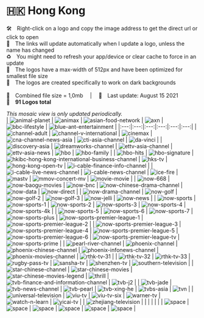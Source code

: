 🇭🇰 Hong Kong
===============
🛠 Right-click on a logo and copy the image address to get the direct url or click to open  
🔗 The links will update automatically when I update a logo, unless the name has changed  
♻️ You might need to refresh your app/device or clear cache to force in an update  
📐 The logos have a max-width of 512px and have been optimized for smallest file size  
🖤 The logos are created specifically to work on dark backgrounds  
   
💾 Combined file size = 1,0mb  |  📅 Last update: August 15 2021  
🎨 __91 Logos total__
   
   
*This mosaic view is only updated periodically.*  
| ![animal-planet] | ![animax] | ![asian-food-network] | ![axn] | ![bbc-lifestyle] | ![blue-ant-entertainment] |
|:---:|:---:|:---:|:---:|:---:|:---:|
| ![channel-adult] | ![channel-v-international] | ![cinemax] | ![cna-channel-news-asia] | ![cti-asia-channel] | ![da-vinci] |
| ![discovery-asia] | ![dreamworks-channel] | ![ettv-asia-channel] | ![ettv-asia-news] | ![hbo] | ![hbo-family] |
| ![hbo-hits] | ![hbo-signature] | ![hkibc-hong-kong-international-business-channel] | ![hks-tv] | ![hong-kong-open-tv] | ![i-cable-finance-info-channel] |
| ![i-cable-live-news-channel] | ![i-cable-news-channel] | ![ice-fire] | ![mastv] | ![mmov-concert-mv] | ![movie-movie] |
| ![now-668] | ![now-baogu-movies] | ![now-bnc] | ![now-chinese-drama-channel] | ![now-data] | ![now-direct] |
| ![now-drama-channel] | ![now-golf] | ![now-golf-2] | ![now-golf-3] | ![now-jelli] | ![now-news] |
| ![now-sports] | ![now-sports-1] | ![now-sports-2] | ![now-sports-3] | ![now-sports-4] | ![now-sports-4k] |
| ![now-sports-5] | ![now-sports-6] | ![now-sports-7] | ![now-sports-plus] | ![now-sports-premier-league-1] | ![now-sports-premier-league-2] |
| ![now-sports-premier-league-3] | ![now-sports-premier-league-4] | ![now-sports-premier-league-5] | ![now-sports-premier-league-6] | ![now-sports-premier-league-tv] | ![now-sports-prime] |
| ![pearl-river-channel] | ![phoenix-channel] | ![phoenix-chinese-channel] | ![phoenix-infonews-channel] | ![phoenix-movies-channel] | ![rthk-tv-31] |
| ![rthk-tv-32] | ![rthk-tv-33] | ![rugby-pass-tv] | ![sansha-tv] | ![shenzhen-tv] | ![southern-television] |
| ![star-chinese-channel] | ![star-chinese-movies] | ![star-chinese-movies-legend] | ![thrill] | ![tvb-finance-and-information-channel] | ![tvb-j2] |
| ![tvb-jade] | ![tvb-news-channel] | ![tvb-pearl] | ![tvb-xing-he] | ![tvbs-asia] | ![tvn] |
| ![universal-television] | ![viu-tv] | ![viu-tv-six] | ![warner-tv] | ![watch-n-learn] | ![yicai-tv] |
| ![zhejiang-television] |  |  |  |  |  |
| ![space] | ![space] | ![space] | ![space] | ![space] | ![space] |

[animal-planet]:https://raw.githubusercontent.com/Tapiosinn/tv-logos/master/countries/hong-kong/animal-planet-hk.png
[animax]:https://raw.githubusercontent.com/Tapiosinn/tv-logos/master/countries/hong-kong/animax-hk.png
[asian-food-network]:https://raw.githubusercontent.com/Tapiosinn/tv-logos/master/countries/hong-kong/asian-food-network-hk.png
[axn]:https://raw.githubusercontent.com/Tapiosinn/tv-logos/master/countries/hong-kong/axn-hk.png
[bbc-lifestyle]:https://raw.githubusercontent.com/Tapiosinn/tv-logos/master/countries/hong-kong/bbc-lifestyle-hk.png
[blue-ant-entertainment]:https://raw.githubusercontent.com/Tapiosinn/tv-logos/master/countries/hong-kong/blue-ant-entertainment-hk.png
[channel-adult]:https://raw.githubusercontent.com/Tapiosinn/tv-logos/master/countries/hong-kong/channel-adult-hk.png
[channel-v-international]:https://raw.githubusercontent.com/Tapiosinn/tv-logos/master/countries/hong-kong/channel-v-international-hk.png
[cinemax]:https://raw.githubusercontent.com/Tapiosinn/tv-logos/master/countries/hong-kong/cinemax-hk.png
[cna-channel-news-asia]:https://raw.githubusercontent.com/Tapiosinn/tv-logos/master/countries/hong-kong/cna-channel-news-asia-hk.png
[cti-asia-channel]:https://raw.githubusercontent.com/Tapiosinn/tv-logos/master/countries/hong-kong/cti-asia-channel-hk.png
[da-vinci]:https://raw.githubusercontent.com/Tapiosinn/tv-logos/master/countries/hong-kong/da-vinci-hk.png
[discovery-asia]:https://raw.githubusercontent.com/Tapiosinn/tv-logos/master/countries/hong-kong/discovery-asia-hk.png
[dreamworks-channel]:https://raw.githubusercontent.com/Tapiosinn/tv-logos/master/countries/hong-kong/dreamworks-channel-hk.png
[ettv-asia-channel]:https://raw.githubusercontent.com/Tapiosinn/tv-logos/master/countries/hong-kong/ettv-asia-channel-hk.png
[ettv-asia-news]:https://raw.githubusercontent.com/Tapiosinn/tv-logos/master/countries/hong-kong/ettv-asia-news-hk.png
[hbo]:https://raw.githubusercontent.com/Tapiosinn/tv-logos/master/countries/hong-kong/hbo-hk.png
[hbo-family]:https://raw.githubusercontent.com/Tapiosinn/tv-logos/master/countries/hong-kong/hbo-family-hk.png
[hbo-hits]:https://raw.githubusercontent.com/Tapiosinn/tv-logos/master/countries/hong-kong/hbo-hits-hk.png
[hbo-signature]:https://raw.githubusercontent.com/Tapiosinn/tv-logos/master/countries/hong-kong/hbo-signature-hk.png
[hkibc-hong-kong-international-business-channel]:https://raw.githubusercontent.com/Tapiosinn/tv-logos/master/countries/hong-kong/hkibc-hong-kong-international-business-channel-hk.png
[hks-tv]:https://raw.githubusercontent.com/Tapiosinn/tv-logos/master/countries/hong-kong/hks-tv-hk.png
[hong-kong-open-tv]:https://raw.githubusercontent.com/Tapiosinn/tv-logos/master/countries/hong-kong/hong-kong-open-tv-hk.png
[i-cable-finance-info-channel]:https://raw.githubusercontent.com/Tapiosinn/tv-logos/master/countries/hong-kong/i-cable-finance-info-channel-hk.png
[i-cable-live-news-channel]:https://raw.githubusercontent.com/Tapiosinn/tv-logos/master/countries/hong-kong/i-cable-live-news-channel-hk.png
[i-cable-news-channel]:https://raw.githubusercontent.com/Tapiosinn/tv-logos/master/countries/hong-kong/i-cable-news-channel-hk.png
[ice-fire]:https://raw.githubusercontent.com/Tapiosinn/tv-logos/master/countries/hong-kong/ice-fire-hk.png
[mastv]:https://raw.githubusercontent.com/Tapiosinn/tv-logos/master/countries/hong-kong/mastv-hk.png
[mmov-concert-mv]:https://raw.githubusercontent.com/Tapiosinn/tv-logos/master/countries/hong-kong/mmov-concert-mv-hk.png
[movie-movie]:https://raw.githubusercontent.com/Tapiosinn/tv-logos/master/countries/hong-kong/movie-movie-hk.png
[now-668]:https://raw.githubusercontent.com/Tapiosinn/tv-logos/master/countries/hong-kong/now-668-hk.png
[now-baogu-movies]:https://raw.githubusercontent.com/Tapiosinn/tv-logos/master/countries/hong-kong/now-baogu-movies-hk.png
[now-bnc]:https://raw.githubusercontent.com/Tapiosinn/tv-logos/master/countries/hong-kong/now-bnc-hk.png
[now-chinese-drama-channel]:https://raw.githubusercontent.com/Tapiosinn/tv-logos/master/countries/hong-kong/now-chinese-drama-channel-hk.png
[now-data]:https://raw.githubusercontent.com/Tapiosinn/tv-logos/master/countries/hong-kong/now-data-hk.png
[now-direct]:https://raw.githubusercontent.com/Tapiosinn/tv-logos/master/countries/hong-kong/now-direct-hk.png
[now-drama-channel]:https://raw.githubusercontent.com/Tapiosinn/tv-logos/master/countries/hong-kong/now-drama-channel-hk.png
[now-golf]:https://raw.githubusercontent.com/Tapiosinn/tv-logos/master/countries/hong-kong/now-golf-hk.png
[now-golf-2]:https://raw.githubusercontent.com/Tapiosinn/tv-logos/master/countries/hong-kong/now-golf-2-hk.png
[now-golf-3]:https://raw.githubusercontent.com/Tapiosinn/tv-logos/master/countries/hong-kong/now-golf-3-hk.png
[now-jelli]:https://raw.githubusercontent.com/Tapiosinn/tv-logos/master/countries/hong-kong/now-jelli-hk.png
[now-news]:https://raw.githubusercontent.com/Tapiosinn/tv-logos/master/countries/hong-kong/now-news-hk.png
[now-sports]:https://raw.githubusercontent.com/Tapiosinn/tv-logos/master/countries/hong-kong/now-sports-hk.png
[now-sports-1]:https://raw.githubusercontent.com/Tapiosinn/tv-logos/master/countries/hong-kong/now-sports-1-hk.png
[now-sports-2]:https://raw.githubusercontent.com/Tapiosinn/tv-logos/master/countries/hong-kong/now-sports-2-hk.png
[now-sports-3]:https://raw.githubusercontent.com/Tapiosinn/tv-logos/master/countries/hong-kong/now-sports-3-hk.png
[now-sports-4]:https://raw.githubusercontent.com/Tapiosinn/tv-logos/master/countries/hong-kong/now-sports-4-hk.png
[now-sports-4k]:https://raw.githubusercontent.com/Tapiosinn/tv-logos/master/countries/hong-kong/now-sports-4k-hk.png
[now-sports-5]:https://raw.githubusercontent.com/Tapiosinn/tv-logos/master/countries/hong-kong/now-sports-5-hk.png
[now-sports-6]:https://raw.githubusercontent.com/Tapiosinn/tv-logos/master/countries/hong-kong/now-sports-6-hk.png
[now-sports-7]:https://raw.githubusercontent.com/Tapiosinn/tv-logos/master/countries/hong-kong/now-sports-7-hk.png
[now-sports-plus]:https://raw.githubusercontent.com/Tapiosinn/tv-logos/master/countries/hong-kong/now-sports-plus-hk.png
[now-sports-premier-league-1]:https://raw.githubusercontent.com/Tapiosinn/tv-logos/master/countries/hong-kong/now-sports-premier-league-1-hk.png
[now-sports-premier-league-2]:https://raw.githubusercontent.com/Tapiosinn/tv-logos/master/countries/hong-kong/now-sports-premier-league-2-hk.png
[now-sports-premier-league-3]:https://raw.githubusercontent.com/Tapiosinn/tv-logos/master/countries/hong-kong/now-sports-premier-league-3-hk.png
[now-sports-premier-league-4]:https://raw.githubusercontent.com/Tapiosinn/tv-logos/master/countries/hong-kong/now-sports-premier-league-4-hk.png
[now-sports-premier-league-5]:https://raw.githubusercontent.com/Tapiosinn/tv-logos/master/countries/hong-kong/now-sports-premier-league-5-hk.png
[now-sports-premier-league-6]:https://raw.githubusercontent.com/Tapiosinn/tv-logos/master/countries/hong-kong/now-sports-premier-league-6-hk.png
[now-sports-premier-league-tv]:https://raw.githubusercontent.com/Tapiosinn/tv-logos/master/countries/hong-kong/now-sports-premier-league-tv-hk.png
[now-sports-prime]:https://raw.githubusercontent.com/Tapiosinn/tv-logos/master/countries/hong-kong/now-sports-prime-hk.png
[pearl-river-channel]:https://raw.githubusercontent.com/Tapiosinn/tv-logos/master/countries/hong-kong/pearl-river-channel-hk.png
[phoenix-channel]:https://raw.githubusercontent.com/Tapiosinn/tv-logos/master/countries/hong-kong/phoenix-hk-channel-hk.png
[phoenix-chinese-channel]:https://raw.githubusercontent.com/Tapiosinn/tv-logos/master/countries/hong-kong/phoenix-chinese-channel-hk.png
[phoenix-infonews-channel]:https://raw.githubusercontent.com/Tapiosinn/tv-logos/master/countries/hong-kong/phoenix-infonews-channel-hk.png
[phoenix-movies-channel]:https://raw.githubusercontent.com/Tapiosinn/tv-logos/master/countries/hong-kong/phoenix-movies-channel-hk.png
[rthk-tv-31]:https://raw.githubusercontent.com/Tapiosinn/tv-logos/master/countries/hong-kong/rthk-tv-31-hk.png
[rthk-tv-32]:https://raw.githubusercontent.com/Tapiosinn/tv-logos/master/countries/hong-kong/rthk-tv-32-hk.png
[rthk-tv-33]:https://raw.githubusercontent.com/Tapiosinn/tv-logos/master/countries/hong-kong/rthk-tv-33-hk.png
[rugby-pass-tv]:https://raw.githubusercontent.com/Tapiosinn/tv-logos/master/countries/hong-kong/rugby-pass-tv-hk.png
[sansha-tv]:https://raw.githubusercontent.com/Tapiosinn/tv-logos/master/countries/hong-kong/sansha-tv-hk.png
[shenzhen-tv]:https://raw.githubusercontent.com/Tapiosinn/tv-logos/master/countries/hong-kong/shenzhen-tv-hk.png
[southern-television]:https://raw.githubusercontent.com/Tapiosinn/tv-logos/master/countries/hong-kong/southern-television-hk.png
[star-chinese-channel]:https://raw.githubusercontent.com/Tapiosinn/tv-logos/master/countries/hong-kong/star-chinese-channel-hk.png
[star-chinese-movies]:https://raw.githubusercontent.com/Tapiosinn/tv-logos/master/countries/hong-kong/star-chinese-movies-hk.png
[star-chinese-movies-legend]:https://raw.githubusercontent.com/Tapiosinn/tv-logos/master/countries/hong-kong/star-chinese-movies-legend-hk.png
[thrill]:https://raw.githubusercontent.com/Tapiosinn/tv-logos/master/countries/hong-kong/thrill-hk.png
[tvb-finance-and-information-channel]:https://raw.githubusercontent.com/Tapiosinn/tv-logos/master/countries/hong-kong/tvb-finance-and-information-channel-hk.png
[tvb-j2]:https://raw.githubusercontent.com/Tapiosinn/tv-logos/master/countries/hong-kong/tvb-j2-hk.png
[tvb-jade]:https://raw.githubusercontent.com/Tapiosinn/tv-logos/master/countries/hong-kong/tvb-jade-hk.png
[tvb-news-channel]:https://raw.githubusercontent.com/Tapiosinn/tv-logos/master/countries/hong-kong/tvb-news-channel-hk.png
[tvb-pearl]:https://raw.githubusercontent.com/Tapiosinn/tv-logos/master/countries/hong-kong/tvb-pearl-hk.png
[tvb-xing-he]:https://raw.githubusercontent.com/Tapiosinn/tv-logos/master/countries/hong-kong/tvb-xing-he-hk.png
[tvbs-asia]:https://raw.githubusercontent.com/Tapiosinn/tv-logos/master/countries/hong-kong/tvbs-asia-hk.png
[tvn]:https://raw.githubusercontent.com/Tapiosinn/tv-logos/master/countries/hong-kong/tvn-hk.png
[universal-television]:https://raw.githubusercontent.com/Tapiosinn/tv-logos/master/countries/hong-kong/universal-television-hk.png
[viu-tv]:https://raw.githubusercontent.com/Tapiosinn/tv-logos/master/countries/hong-kong/viu-tv-hk.png
[viu-tv-six]:https://raw.githubusercontent.com/Tapiosinn/tv-logos/master/countries/hong-kong/viu-tv-six-hk.png
[warner-tv]:https://raw.githubusercontent.com/Tapiosinn/tv-logos/master/countries/hong-kong/warner-tv-hk.png
[watch-n-learn]:https://raw.githubusercontent.com/Tapiosinn/tv-logos/master/countries/hong-kong/watch-n-learn-hk.png
[yicai-tv]:https://raw.githubusercontent.com/Tapiosinn/tv-logos/master/countries/hong-kong/yicai-tv-hk.png
[zhejiang-television]:https://raw.githubusercontent.com/Tapiosinn/tv-logos/master/countries/hong-kong/zhejiang-television-hk.png

[space]:https://github.com/Tapiosinn/tv-logos/blob/master/misc/%CE%A9/space-1500.png
